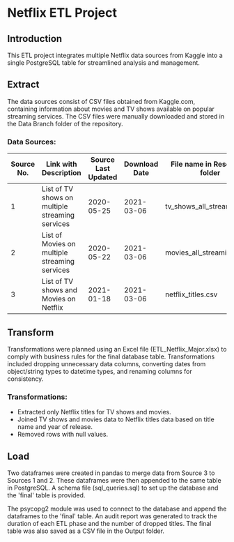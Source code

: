 # Netflix ETL Project

## Introduction

This ETL project integrates multiple Netflix data sources from Kaggle into a single PostgreSQL table for streamlined analysis and management.

## Extract

The data sources consist of CSV files obtained from Kaggle.com, containing information about movies and TV shows available on popular streaming services. The CSV files were manually downloaded and stored in the Data Branch folder of the repository.

### Data Sources:
| Source No. | Link with Description | Source Last Updated | Download Date | File name in Resources folder |
|------------|-----------------------|---------------------|---------------|-------------------------------|
| 1          | List of TV shows on multiple streaming services | 2020-05-25 | 2021-03-06 | tv_shows_all_streaming.csv |
| 2          | List of Movies on multiple streaming services | 2020-05-22 | 2021-03-06 | movies_all_streaming.csv |
| 3          | List of TV shows and Movies on Netflix | 2021-01-18 | 2021-03-06 | netflix_titles.csv |

## Transform

Transformations were planned using an Excel file (ETL_Netflix_Major.xlsx) to comply with business rules for the final database table. Transformations included dropping unnecessary data columns, converting dates from object/string types to datetime types, and renaming columns for consistency.

### Transformations:
- Extracted only Netflix titles for TV shows and movies.
- Joined TV shows and movies data to Netflix titles data based on title name and year of release.
- Removed rows with null values.

## Load

Two dataframes were created in pandas to merge data from Source 3 to Sources 1 and 2. These dataframes were then appended to the same table in PostgreSQL. A schema file (sql_queries.sql) to set up the database and the 'final' table is provided.

The psycopg2 module was used to connect to the database and append the dataframes to the 'final' table. An audit report was generated to track the duration of each ETL phase and the number of dropped titles. The final table was also saved as a CSV file in the Output folder.


